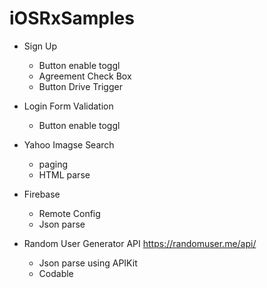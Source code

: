 # iOSRxSamples
- Sign Up 
    - Button enable toggl
    - Agreement Check Box
    - Button Drive Trigger

- Login Form Validation
    - Button enable toggl

- Yahoo Imagse Search
    - paging  
    - HTML parse
    
- Firebase
    - Remote Config
    - Json parse
    
- Random User Generator API https://randomuser.me/api/
    - Json parse using APIKit
    - Codable
    
